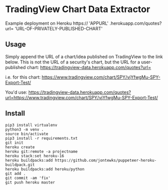 # TradingView Chart Data Extractor

Example deployment on Heroku
https:// 'APPURL' .herokuapp.com/quotes?url= 'URL-OF-PRIVATELY-PUBLISHED-CHART'

## Usage

Simply append the URL of a chart/idea published on TradingView to the link below. This is not the URL of a security's chart, but the URL for a user-published chart: https://tradingview-data.herokuapp.com/quotes?url=

i.e. for this chart: https://www.tradingview.com/chart/SPY/vjYfwgMu-SPY-Export-Test/

You'd use: https://tradingview-data.herokuapp.com/quotes?url=https://www.tradingview.com/chart/SPY/vjYfwgMu-SPY-Export-Test/

## Install
  ```
  pip3 install virtualenv
  python3 -m venv .
  source bin/activate
  pip3 install -r requirements.txt
  git init
  heroku create
  heroku git:remote -a projectname
  heroku stack:set heroku-16
  heroku buildpacks:add https://github.com/jontewks/puppeteer-heroku-buildpack.git
  heroku buildpacks:add heroku/python
  git add .
  git commit -am 'fix'
  git push heroku master
  ```
